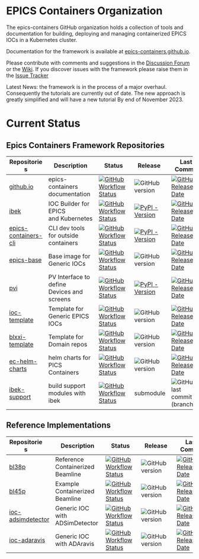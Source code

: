 # EPICS Containers Organization

The epics-containers GitHub organization holds a collection of tools and documentation
for building, deploying and managing containerized EPICS IOCs in a Kubernetes cluster.

Documentation for the framework is available at
[epics-containers.github.io](https://epics-containers.github.io/).

Please contribute with comments and suggestions in the
[Discussion Forum](https://github.com/epics-containers/epics-containers.github.io/discussions)
or the [Wiki](https://github.com/epics-containers/epics-containers.github.io/wiki).
If you discover issues with the framework please raise them in the
[Issue Tracker](https://github.com/epics-containers/epics-containers.github.io/issues)


Latest News: the framework is in the process of a major overhaul. Consequently
the tutorials are currently out of date. The new approach is greatly simplified
and will have a new tutorial By end of November 2023.

# Current Status

## Epics Containers Framework Repositories

|<div style="width:90px">Repositories</div>|<div style="width:120px">Description</div>|<div style="width:80px">Status</div>|<div style="width:80px">Release</div>|<div style="width:80px">Last Commit</div>|
|------------------------------------------|------------------------------------------|------------------------------------|-------------------------------------|-----------------------------------------|
|[github.io](https://github.com/epics-containers/epics-containers.github.io)|epics-containers<br>documentation|[![GitHub Workflow Status](https://img.shields.io/github/actions/workflow/status/epics-containers/epics-containers.github.io/docs.yml)](https://github.com/epics-containers/epics-containers.github.io/actions)|![GitHub version](https://img.shields.io/github/release/epics-containers/epics-containers.github.io/all?include_prereleases;label=tag)|[![GitHub Release Date](https://img.shields.io/github/release-date/epics-containers/epics-containers.github.io?label=release)](https://github.com/epics-containers/epics-containers.github.io/releases)|
|[ibek](https://github.com/epics-containers/ibek)|IOC Builder for EPICS<br>and Kubernetes|[![GitHub Workflow Status](https://img.shields.io/github/actions/workflow/status/epics-containers/ibek/code.yml)](https://github.com/epics-containers/ibek/actions)|[![PyPI - Version](https://img.shields.io/pypi/v/ibek?label=pypiver)](https://pypi.org/project/ibek)|[![GitHub Release Date](https://img.shields.io/github/release-date/epics-containers/ibek?label=release)](https://github.com/epics-containers/ibek/releases)|
|[epics-containers-cli](https://github.com/epics-containers/epics-containers-cli)|CLI dev tools for outside containers|[![GitHub Workflow Status](https://img.shields.io/github/actions/workflow/status/epics-containers/epics-containers-cli/code.yml)](https://github.com/epics-containers/epics-containers-cli/actions)|[![PyPI - Version](https://img.shields.io/pypi/v/epics-containers-cli?label=pypiver)](https://pypi.org/project/epics-containers-cli)|[![GitHub Release Date](https://img.shields.io/github/release-date/epics-containers/epics-containers-cli?label=release)](https://github.com/epics-containers/epics-containers-cli/releases)|
|[epics-base](https://github.com/epics-containers/epics-base)|Base image for Generic IOCs|[![GitHub Workflow Status](https://img.shields.io/github/actions/workflow/status/epics-containers/epics-base/build.yml)](https://github.com/epics-containers/epics-base/actions)|![GitHub version](https://img.shields.io/github/release/epics-containers/epics-base/all?include_prereleases;label=tag)|[![GitHub Release Date](https://img.shields.io/github/release-date/epics-containers/epics-base?label=release)](https://github.com/epics-containers/epics-base/releases)|
|[pvi](https://github.com/epics-containers/pvi)|PV Interface to define<br>Devices and screens|[![GitHub Workflow Status](https://img.shields.io/github/actions/workflow/status/epics-containers/pvi/code.yml)](https://github.com/epics-containers/pvi/actions)|[![PyPI - Version](https://img.shields.io/pypi/v/pvi?label=pypiver)](https://pypi.org/project/pvi)|[![GitHub Release Date](https://img.shields.io/github/release-date/epics-containers/pvi?label=release)](https://github.com/epics-containers/pvi/releases)|
|[ioc-template](https://github.com/epics-containers/ioc-template)|Template for Generic EPICS IOCs|[![GitHub Workflow Status](https://img.shields.io/github/actions/workflow/status/epics-containers/ioc-template/build.yml)](https://github.com/epics-containers/ioc-template/actions)|![GitHub version](https://img.shields.io/github/release/epics-containers/ioc-template/all?include_prereleases;label=tag)|[![GitHub Release Date](https://img.shields.io/github/release-date/epics-containers/ioc-template?label=release)](https://github.com/epics-containers/ioc-template/releases)|
|[blxxi-template](https://github.com/epics-containers/blxxi-template)|Template for  Domain repos|[![GitHub Workflow Status](https://img.shields.io/github/actions/workflow/status/epics-containers/blxxi-template/verify.yml)](https://github.com/epics-containers/blxxi-template/actions)|![GitHub version](https://img.shields.io/github/release/epics-containers/blxxi-template/all?include_prereleases;label=tag)|[![GitHub Release Date](https://img.shields.io/github/release-date/epics-containers/blxxi-template?label=release)](https://github.com/epics-containers/blxxi-template/releases)|
|[ec-helm-charts](https://github.com/epics-containers/ec-helm-charts)|helm charts for PICS Containers|[![GitHub Workflow Status](https://img.shields.io/github/actions/workflow/status/epics-containers/ec-helm-charts/helm_deploy.yml)](https://github.com/epics-containers/ec-helm-charts/actions)|![GitHub version](https://img.shields.io/github/release/epics-containers/ec-helm-charts/all?include_prereleases;label=tag)|[![GitHub Release Date](https://img.shields.io/github/release-date/epics-containers/ec-helm-charts?label=release)](https://github.com/epics-containers/ec-helm-charts/releases)|
|[ibek-support](https://github.com/epics-containers/ibek-support)|build support modules with ibek|[![GitHub Workflow Status](https://img.shields.io/github/actions/workflow/status/epics-containers/ibek-support/build.yml)](https://github.com/epics-containers/ibek-support/actions)|submodule|![GitHub last commit (branch)](https://img.shields.io/github/last-commit/epics-containers/ibek-support/main?label=main)|

## Reference Implementations

|<div style="width:90px">Repositories</div>|<div style="width:120px">Description</div>|<div style="width:80px">Status</div>|<div style="width:80px">Release</div>|<div style="width:80px">Last Commit</div>|
|------------------------------------------|------------------------------------------|------------------------------------|-------------------------------------|-----------------------------------------|
|[bl38p](https://github.com/epics-containers/bl38p)|Reference Containerized Beamline|[![GitHub Workflow Status](https://img.shields.io/github/actions/workflow/status/epics-containers/bl38p/verify.yml)](https://github.com/epics-containers/bl38p/actions)|![GitHub version](https://img.shields.io/github/release/epics-containers/bl38p/all?include_prereleases;label=tag)|[![GitHub Release Date](https://img.shields.io/github/release-date/epics-containers/bl38p?label=release)](https://github.com/epics-containers/bl38p/releases)|
|[bl45p](https://github.com/epics-containers/bl45p)|Example Containerized Beamline|[![GitHub Workflow Status](https://img.shields.io/github/actions/workflow/status/epics-containers/bl45p/verify.yml)](https://github.com/epics-containers/bl45p/actions)|![GitHub version](https://img.shields.io/github/release/epics-containers/bl45p/all?include_prereleases;label=tag)|[![GitHub Release Date](https://img.shields.io/github/release-date/epics-containers/bl45p?label=release)](https://github.com/epics-containers/bl45p/releases)|
|[ioc-adsimdetector](https://github.com/epics-containers/ioc-adsimdetector)|Generic IOC with ADSimDetector|[![GitHub Workflow Status](https://img.shields.io/github/actions/workflow/status/epics-containers/ioc-adsimdetector/build.yml)](https://github.com/epics-containers/ioc-adsimdetector/actions)|![GitHub version](https://img.shields.io/github/release/epics-containers/ioc-adsimdetector/all?include_prereleases;label=tag)|[![GitHub Release Date](https://img.shields.io/github/release-date/epics-containers/ioc-adsimdetector?label=release)](https://github.com/epics-containers/ioc-adsimdetector/releases)|
|[ioc-adaravis](https://github.com/epics-containers/ioc-adaravis)|Generic IOC with ADAravis|[![GitHub Workflow Status](https://img.shields.io/github/actions/workflow/status/epics-containers/ioc-adaravis/build.yml)](https://github.com/epics-containers/ioc-adaravis/actions)|![GitHub version](https://img.shields.io/github/release/epics-containers/ioc-adaravis/all?include_prereleases;label=tag)|[![GitHub Release Date](https://img.shields.io/github/release-date/epics-containers/ioc-adaravis?label=release)](https://github.com/epics-containers/ioc-adaravis/releases)|

